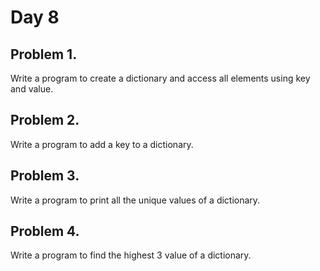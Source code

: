 # Day 8

## Problem 1.
Write a program to create a dictionary and access all elements using key and value.

## Problem 2.
Write a program to add a key to a dictionary.

## Problem 3. 
Write a program to print all the unique values of a dictionary.

## Problem 4.
Write a program to find the highest 3 value of a dictionary.
